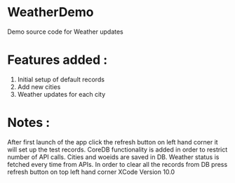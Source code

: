 # WeatherDemo
Demo source code for Weather updates

# Features added : 

1. Initial setup of default records
2. Add new cities
3. Weather updates for each city

# Notes : 

After first launch of the app click the refresh button on left hand corner it will set up the test records.
CoreDB functionality is added in order to restrict number of API calls. 
Cities and woeids are saved in DB.
Weather status is fetched every time from APIs.
In order to clear all the records from DB press refresh button on top left hand corner
XCode Version 10.0

